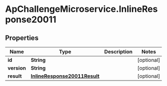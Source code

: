# ApChallengeMicroservice.InlineResponse20011

## Properties
Name | Type | Description | Notes
------------ | ------------- | ------------- | -------------
**id** | **String** |  | [optional] 
**version** | **String** |  | [optional] 
**result** | [**InlineResponse20011Result**](InlineResponse20011Result.md) |  | [optional] 


